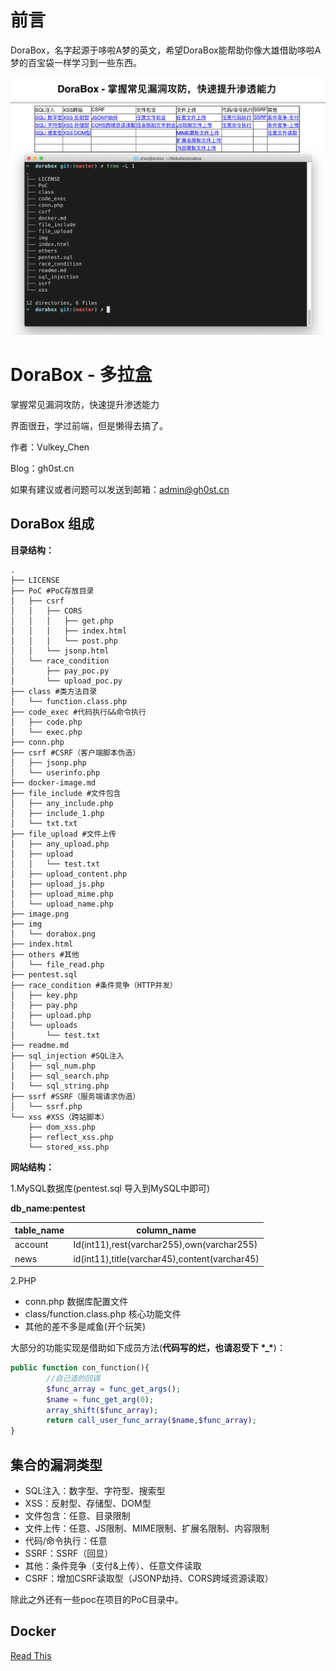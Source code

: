 # 前言

DoraBox，名字起源于哆啦A梦的英文，希望DoraBox能帮助你像大雄借助哆啦A梦的百宝袋一样学习到一些东西。

![dorabox](./img/dorabox.png)

# DoraBox - 多拉盒

掌握常见漏洞攻防，快速提升渗透能力

界面很丑，学过前端，但是懒得去搞了。

作者：Vulkey_Chen

Blog：gh0st.cn

如果有建议或者问题可以发送到邮箱：admin@gh0st.cn

## DoraBox 组成

**目录结构：**

```tree
.
├── LICENSE
├── PoC #PoC存放目录
│   ├── csrf
│   │   ├── CORS
│   │   │   ├── get.php
│   │   │   ├── index.html
│   │   │   └── post.php
│   │   └── jsonp.html
│   └── race_condition
│       ├── pay_poc.py
│       └── upload_poc.py
├── class #类方法目录
│   └── function.class.php
├── code_exec #代码执行&&命令执行
│   ├── code.php
│   └── exec.php
├── conn.php
├── csrf #CSRF（客户端脚本伪造）
│   ├── jsonp.php
│   └── userinfo.php
├── docker-image.md
├── file_include #文件包含
│   ├── any_include.php
│   ├── include_1.php
│   └── txt.txt
├── file_upload #文件上传
│   ├── any_upload.php
│   ├── upload
│   │   └── test.txt
│   ├── upload_content.php
│   ├── upload_js.php
│   ├── upload_mime.php
│   └── upload_name.php
├── image.png
├── img
│   └── dorabox.png
├── index.html
├── others #其他
│   └── file_read.php
├── pentest.sql
├── race_condition #条件竞争（HTTP并发）
│   ├── key.php
│   ├── pay.php
│   ├── upload.php
│   └── uploads
│       └── test.txt
├── readme.md
├── sql_injection #SQL注入
│   ├── sql_num.php
│   ├── sql_search.php
│   └── sql_string.php
├── ssrf #SSRF（服务端请求伪造）
│   └── ssrf.php
└── xss #XSS（跨站脚本）
    ├── dom_xss.php
    ├── reflect_xss.php
    └── stored_xss.php
```

**网站结构：**

1.MySQL数据库(pentest.sql 导入到MySQL中即可)

**db_name:pentest**

| table_name | column_name                              |
| ---------- | ---------------------------------------- |
| account    | Id(int11),rest(varchar255),own(varchar255) |
| news       | id(int11),title(varchar45),content(varchar45) |

2.PHP

- conn.php 数据库配置文件
- class/function.class.php 核心功能文件
- 其他的差不多是咸鱼(开个玩笑)

大部分的功能实现是借助如下成员方法(**代码写的烂，也请忍受下 \*_\***)：

```php
public function con_function(){
		//自己造的回调
		$func_array = func_get_args();
		$name = func_get_arg(0);
		array_shift($func_array);
		return call_user_func_array($name,$func_array);
}
```



## 集合的漏洞类型

- SQL注入：数字型、字符型、搜索型
- XSS：反射型、存储型、DOM型
- 文件包含：任意、目录限制
- 文件上传：任意、JS限制、MIME限制、扩展名限制、内容限制
- 代码/命令执行：任意
- SSRF：SSRF（回显）
- 其他：条件竞争（支付&上传）、任意文件读取
- CSRF：增加CSRF读取型（JSONP劫持、CORS跨域资源读取） 

除此之外还有一些poc在项目的PoC目录中。

## Docker
[Read This](./docker.md)